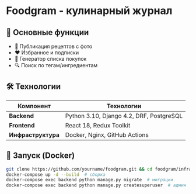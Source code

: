 # Foodgram - кулинарный журнал 

## 📌 Основные функции
- 📝 Публикация рецептов с фото  
- ❤️ Избранное и подписки  
- 🛒 Генератор списка покупок  
- 🔍 Поиск по тегам/ингредиентам  

## 🛠 Технологии
| Компонент       | Технологии                          |
|----------------|-----------------------------------|
| **Backend**    | Python 3.10, Django 4.2, DRF, PostgreSQL |
| **Frontend**   | React 18, Redux Toolkit           |
| **Инфраструктура** | Docker, Nginx, GitHub Actions |

## 🚀 Запуск (Docker)
```bash
git clone https://github.com/yourname/foodgram.git && cd foodgram/infra
docker-compose up -d --build  # сборка
docker-compose exec backend python manage.py migrate  # миграции
docker-compose exec backend python manage.py createsuperuser  # админ